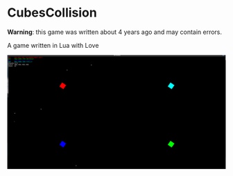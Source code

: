 # CubesCollision

**Warning**: this game was written about 4 years ago and may contain errors.

A game written in Lua with Love

![screenshot.png](screenshot.png)

